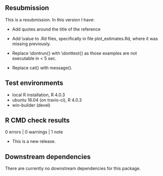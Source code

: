 ## Resubmission
This is a resubmission. In this version I have:

* Add quotes around the title of the reference

* Add \value to .Rd files, specifically in file plot_estimates.Rd, where it was missing previously.

* Replace \dontrun{} with \donttest{} as those examples are not executable in < 5 sec.

* Replace cat() with message().


## Test environments
* local R installation, R 4.0.3
* ubuntu 16.04 (on travis-ci), R 4.0.3
* win-builder (devel)

## R CMD check results

0 errors | 0 warnings | 1 note

* This is a new release.

## Downstream dependencies
There are currently no downstream dependencies for this package.

